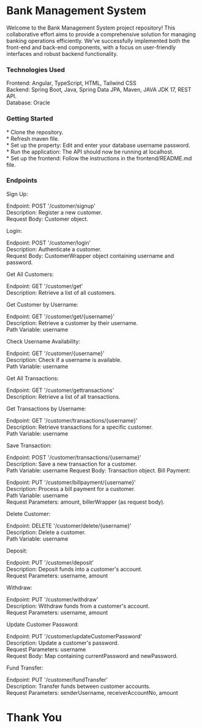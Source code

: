 <h1>Bank Management System</h1>

Welcome to the Bank Management System project repository! This collaborative effort aims to provide a comprehensive solution for managing banking operations efficiently. We've successfully implemented both the front-end and back-end components, with a focus on user-friendly interfaces and robust backend functionality.

<h3>Technologies Used</h3>
Frontend: Angular, TypeScript, HTML, Tailwind CSS<br>
Backend: Spring Boot, Java, Spring Data JPA, Maven, JAVA JDK 17, REST API.<br>
Database: Oracle<br>

<h3>Getting Started</h3>
* Clone the repository.<br>
* Refresh maven file. <br>
* Set up the property: Edit and enter your database username password. <br>
* Run the application: The API should now be running at localhost.<br>
* Set up the frontend: Follow the instructions in the frontend/README.md file.<br>

<h3>Endpoints</h3>

Sign Up:

Endpoint: POST '/customer/signup'<br>
Description: Register a new customer.<br>
Request Body: Customer object.<br>

Login:

Endpoint: POST '/customer/login'<br>
Description: Authenticate a customer.<br>
Request Body: CustomerWrapper object containing username and password.<br>

Get All Customers:

Endpoint: GET '/customer/get'<br>
Description: Retrieve a list of all customers.<br>

Get Customer by Username:

Endpoint: GET '/customer/get/{username}'<br>
Description: Retrieve a customer by their username.<br>
Path Variable: username<br>

Check Username Availability:

Endpoint: GET '/customer/{username}'<br>
Description: Check if a username is available.<br>
Path Variable: username<br>

Get All Transactions:

Endpoint: GET '/customer/gettransactions'<br>
Description: Retrieve a list of all transactions.<br>

Get Transactions by Username:

Endpoint: GET '/customer/transactions/{username}'<br>
Description: Retrieve transactions for a specific customer.<br>
Path Variable: username<br>

Save Transaction:

Endpoint: POST '/customer/transactions/{username}'<br>
Description: Save a new transaction for a customer.<br>
Path Variable: username
Request Body: Transaction object.
Bill Payment:

Endpoint: PUT '/customer/billpayment/{username}'<br>
Description: Process a bill payment for a customer.<br>
Path Variable: username<br>
Request Parameters: amount, billerWrapper (as request body).<br>

Delete Customer:

Endpoint: DELETE '/customer/delete/{username}'<br>
Description: Delete a customer.<br>
Path Variable: username<br>

Deposit:

Endpoint: PUT '/customer/deposit'<br>
Description: Deposit funds into a customer's account.<br>
Request Parameters: username, amount<br>

Withdraw:

Endpoint: PUT '/customer/withdraw'<br>
Description: Withdraw funds from a customer's account.<br>
Request Parameters: username, amount<br>

Update Customer Password:

Endpoint: PUT '/customer/updateCustomerPassword'<br>
Description: Update a customer's password.<br>
Request Parameters: username<br>
Request Body: Map containing currentPassword and newPassword.<br>

Fund Transfer:

Endpoint: PUT '/customer/fundTransfer'<br>
Description: Transfer funds between customer accounts.<br>
Request Parameters: senderUsername, receiverAccountNo, amount<br>

<h1>Thank You</h1>

